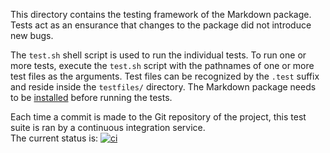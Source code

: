 This directory contains the testing framework of the Markdown package. Tests
act as an ensurance that changes to the package did not introduce new bugs.

The `test.sh` shell script is used to run the individual tests. To run one or
more tests, execute the `test.sh` script with the pathnames of one or more test
files as the arguments. Test files can be recognized by the `.test` suffix and
reside inside the `testfiles/` directory. The Markdown package needs to be
[installed][install] before running the tests.

 [install]:  http://mirrors.ctan.org/macros/generic/markdown/markdown.html#installation "Markdown Package User Manual"

Each time a commit is made to the Git repository of the project, this test
suite is ran by a continuous integration service.  
The current status is:
[![ci](https://github.com/Witiko/markdown/workflows/Test/badge.svg)][ci]

 [ci]:       https://github.com/Witiko/markdown/actions          "GitHub Actions"
